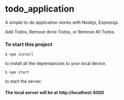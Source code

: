 # todo_application

A simple to-do application works with Nodejs, Expressjs.

Add Todos, Remove done Todos, or Remove All Todos.

### To start this project 
```
$ npm install
```
to install all the dependancies to your local device.

```
$ npm start 
```
to start the server.


#### The local server will be at http://localhost:3000
